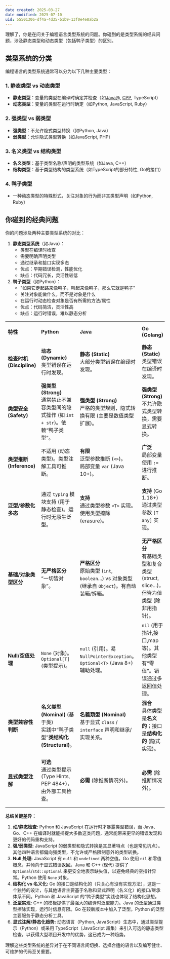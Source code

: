 ```yaml
---
date created: 2025-03-27
date modified: 2025-07-10
uid: 55501306-df4a-4d35-b1b9-13f0e4e8ab2a
---
```


理解了，你是在问关于编程语言类型系统的问题。你碰到的是类型系统的经典问题，涉及静态类型和动态类型（包括鸭子类型）的区别。

## 类型系统的分类

编程语言的类型系统通常可以分为以下几种主要类型：

### 1. 静态类型 vs 动态类型

- **静态类型**：变量的类型在编译时确定并检查（如[Java@](Java@.md), [CPP](CPP.md), TypeScript）
- **动态类型**：变量的类型在运行时确定（如Python, JavaScript, Ruby）

### 2. 强类型 vs 弱类型

- **强类型**：不允许隐式类型转换（如Python, Java）
- **弱类型**：允许隐式类型转换（如JavaScript, PHP）

### 3. 名义类型 vs 结构类型

- **名义类型**：基于类型名称/声明的类型系统（如Java, C++）
- **结构类型**：基于类型结构的类型系统（如TypeScript的部分特性, Go的接口）

### 4. 鸭子类型

- 一种动态类型的特殊形式，关注对象的行为而非其类型声明（如Python, Ruby）

## 你碰到的经典问题

你的问题涉及两种主要类型系统的对比：

1. **静态类型系统**（如Java）：
    - 类型在编译时检查
    - 需要明确声明类型
    - 通过继承和接口实现多态
    - 优点：早期错误检测，性能优化
    - 缺点：代码冗长，灵活性较低
2. **鸭子类型**（如Python）：
    - "如果它走起路来像鸭子，叫起来像鸭子，那么它就是鸭子"
    - 关注对象能做什么，而不是对象是什么
    - 在运行时动态检查对象是否有所需的方法/属性
    - 优点：代码简洁，灵活性高
    - 缺点：运行时错误，难以静态分析

|   |   |   |   |   |   |
|---|---|---|---|---|---|
|**特性**|**Python**|**Java**|**Go (Golang)**|**C++**|**JavaScript (Core Lang.)**|
|**检查时机 (Discipline)**|**动态 (Dynamic)**<br>类型错误在运行时发现。|**静态 (Static)**<br>大部分类型错误在编译时发现。|**静态 (Static)**<br>类型错误在编译时发现。|**静态 (Static)**<br>类型错误在编译时发现。|**动态 (Dynamic)**<br>类型错误在运行时发现。|
|**类型安全 (Safety)**|**强类型 (Strong)**<br>通常禁止不兼容类型间的隐式操作 (如 `int + str`)。依赖“鸭子类型”。|**强类型 (Strong)**<br>严格的类型规则，隐式转换有限 (主要是数值类型扩展)。|**强类型 (Strong)**<br>不允许隐式类型转换，需要显式转换。|**强类型 (基本)**<br>但提供 `reinterpret_cast` 等可能破坏类型安全的底层操作。|**弱类型 (Weak)**<br>广泛进行隐式类型转换/强制 (coercion)，如 `'5' + 1` -> `'51'`。|
|**类型推断 (Inference)**|不适用 (动态类型)。类型注解工具可推断。|**有限**<br>泛型参数推断 (`<>`)。<br>局部变量 `var` (Java 10+)。|**广泛**<br>局部变量使用 `:=` 进行推断。|**广泛**<br>使用 `auto` 关键字 (C++11+)。<br>模板参数推断。|不适用 (动态类型)。|
|**泛型/参数化多态**|通过 `typing` 模块支持 (用于静态检查)。运行时无原生泛型。|**支持**<br>通过类型参数 `<T>` 实现。使用类型擦除 (erasure)。|**支持** (Go 1.18+)<br>通过类型参数 `[T any]` 实现。|**极强支持**<br>通过模板 (Templates) 实现，编译时多态。Concepts (C++20+) 增强约束。|**不支持 (原生)**<br>**TypeScript** (JS 超集) 提供强大的泛型支持。|
|**基础/对象类型区分**|**无严格区分**<br>“一切皆对象”。|**严格区分**<br>原始类型 (`int`, `boolean`...) vs 对象类型 (继承自 `Object`)。有自动装箱/拆箱。|**无严格区分**<br>有基础类型和复合类型 (struct, slice...)，但皆为值类型 (除非用指针)。|**有区分**<br>基础类型 (`int`, `char`...) vs 用户定义类型 (class, struct)。|**有区分**<br>原始类型 (string, number, boolean...) vs 对象类型 (`object`, `array`...)。|
|**Null/空值处理**|`None` (对象)。`Optional[T]` (类型提示)。|`null` (引用)。易 `NullPointerException`。`Optional<T>` (Java 8+) 辅助处理。|`nil` (用于指针,接口,map等)。其他类型有“零值”。错误通过多返回值处理。|`nullptr` (C++11+, 类型安全)。旧用 `NULL`。`std::optional` (C++17+)。引用不能为空。|`null` 和 `undefined` (两种不同的空值)。可选链 (`?.`) 和空值合并 (`??`) 操作符。|
|**类型兼容性判断**|**名义类型 (Nominal)** (基于类)<br>实践中“鸭子类型”**类结构化 (Structural)**。|**名義類型 (Nominal)**<br>基于显式 `class` / `interface` 声明和继承/实现关系。|**混合**<br>具体类型是**名义的**；接口是**结构化的** (隐式实现)。|**名义类型 (Nominal)**<br>基于 `class` / `struct` 名称和继承。模板元编程可模拟结构化。|**结构化 (Structural)**<br>实践中“鸭子类型”占主导。原型链提供名义继承。|
|**显式类型注解**|**可选**<br>通过类型提示 (Type Hints, PEP 484+)，由外部工具检查。|**必需** (除推断情况外)。|**必需** (除推断情况外)。|**必需** (除推断情况外)。|**不支持 (原生)**<br>**TypeScript** / Flow 或 JSDoc 用于添加类型信息。|

**总结关键差异：**

1. **动/静态检查:** Python 和 JavaScript 在运行时才暴露类型错误，而 Java、Go、C++ 在编译时就能捕捉大多数这类问题，通常能带来更早的错误发现和更好的代码重构支持。
2. **强/弱类型:** JavaScript 的弱类型和隐式转换是其显著特点（也是常见坑点）。其他四种语言都偏向强类型，不允许或严格限制意外的类型转换。
3. **Null 处理:** JavaScript 有 `null` 和 `undefined` 两种空值。Go 使用 `nil` 和零值概念，并倾向于显式错误返回。Java 和 C++ (现代) 提供了 `Optional`/`std::optional` 来更安全地表示缺失值，以避免经典的空指针异常。Python 使用 `None` 对象。
4. **结构化 vs 名义化:** Go 的接口是结构化的（只关心有没有实现方法），这是一个独特的设计，与其他语言主要基于名称和显式声明（名义化）的接口/继承体系不同。Python 和 JavaScript 的“鸭子类型”实践也体现了结构化思想。
5. **泛型实现:** C++ 的模板提供了最强大的编译时泛型能力。Java 的泛型通过类型擦除实现，运行时信息有限。Go 在较新版本中加入了泛型。Python 的泛型主要服务于静态分析工具。
6. **显式注解/静态化趋势:** 动态语言（Python, JavaScript）生态中，通过类型提示（Python）或采用 TypeScript（JavaScript 超集）来引入可选的静态类型检查，以获得大型项目开发中的优势，这已成为一种趋势。

理解这些类型系统的差异对于在不同语言间切换、选择合适的语言以及编写健壮、可维护的代码至关重要。
